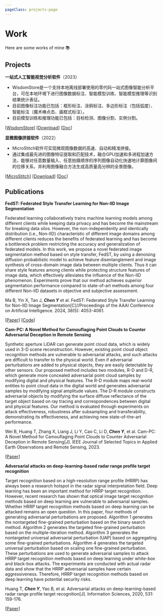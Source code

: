 ```yaml
---
pageClass: projects-page
---
```


# Work

Here are some works of mine :books:

## Projects

<ProjectCard image="/projects/WisdomStore.png">  
  
  **一站式人工智能视觉分析软件**（2023）
  
  - WisdomStore是一个支持本地离线部署使用的零代码一站式图像智能分析平台，可在本地环境下进行图像数据标注、智能模型训练、智能模型推理等识别结果统计表征。
  - 目前图像标注功能已包括：框形标注、涂鸦标注、多边形标注（包括弧度）、智能标注（魔术棒点击、画框式标注）。
  - 目前模型训练和推理功能已包括：目标检测、图像分割、实例分割。
  
  [[WisdomStore](http://wisdomstore.tech/zhihe/index.html)] [[Download](http://wisdomstore.tech/zhihe/download.html)] [[Doc](http://wisdomstore.tech/zhihe/help.html)]

</ProjectCard>

<ProjectCard image="/projects/MicroStitch.png">  
  
  **显微图像拼接软件**（2022）
  
  - MicroStitch软件可实现微观图像数据的高速、自动和精准拼接。
  - 通过集成最先进的图像特征提取和匹配技术，融合GPU加速和多进程加速方法，能够对任意数量输入、任意拍摄顺序的序列图像自动化快速地计算图像间的位移关系，并利用图像融合方法生成高质量高分辨的全景图像。
  
  [[MicroStitch](http://microstitch.tech/)] [[Download](http://microstitch.tech/)] [[Doc](https://microstitch.tech/micro/help.html)]

</ProjectCard>

## Publications

<ProjectCard>

  **FedST: Federated Style Transfer Learning for Non-IID Image Segmentation**

  Federated learning collaboratively trains machine learning models among different clients while keeping data privacy and has become the mainstream for breaking data silos. However, the non-independently and identically distribution (i.e., Non-IID) characteristic of different image domains among different clients reduces the benefits of federated learning and has become a bottleneck problem restricting the accuracy and generalization of federated models. In this work, we propose a novel federated image segmentation method based on style transfer, FedST, by using a denoising diffusion probabilistic model to achieve feature disentanglement and image synthesis of cross-domain image data between multiple clients. Thus it can share style features among clients while protecting structure features of image data, which effectively alleviates the influence of the Non-IID phenomenon. Experiments prove that our method achieves superior segmentation performance compared to state-of-art methods among four different Non-IID datasets in objective and subjective assessment.

  Ma B, Yin X, Tan J, ***Chen Y*** et al. FedST: Federated Style Transfer Learning for Non-IID Image Segmentation[C]//Proceedings of the AAAI Conference on Artificial Intelligence. 2024, 38(5): 4053-4061.

  [[Paper](https://ojs.aaai.org/index.php/AAAI/article/view/28199)] [[Code](https://github.com/YoferChen/FedST)]

</ProjectCard>


<ProjectCard>

  **Cam-PC: A Novel Method for Camouflaging Point Clouds to Counter Adversarial Deception in Remote Sensing**
  
  Synthetic aperture LiDAR can generate point cloud data, which is widely used in 3-D scene reconstruction. However, existing point cloud object recognition methods are vulnerable to adversarial attacks, and such attacks are difficult to transfer to the physical world. Even if adversarial perturbations are added to physical objects, they are easily detectable by other sensors. Our proposed method includes two modules, R-D and D-R, which generate more concealed adversarial point cloud samples by modifying digital and physical features. The R-D module maps real-world entities to point cloud data in the digital world and generates adversarial samples by modifying signal amplitude values. The D-R module constructs adversarial objects by modifying the surface diffuse reflectance of the target object based on ray tracing and correspondences between digital and physical features. Our method is evaluated through experiments on attack effectiveness, robustness after subsampling and transferability, demonstrating its effectiveness, and achieving new state-of-the-art performance.

  Wei B, Huang T, Zhang X, Liang J, Li Y, Cao C, Li D, ***Chen Y***, et al. Cam-PC: A Novel Method for Camouflaging Point Clouds to Counter Adversarial Deception in Remote Sensing[J]. IEEE Journal of Selected Topics in Applied Earth Observations and Remote Sensing, 2023.

  [[Paper](https://ieeexplore.ieee.org/document/10285331)] 

</ProjectCard>


<ProjectCard>

  **Adversarial attacks on deep-learning-based radar range profile target recognition**
  
  Target recognition based on a high-resolution range profile (HRRP) has always been a research hotspot in the radar signal interpretation field. Deep learning has been an important method for HRRP target recognition. However, recent research has shown that optical image target recognition methods based on deep learning are vulnerable to adversarial samples. Whether HRRP target recognition methods based on deep learning can be attacked remains an open question. In this paper, four methods of generating adversarial perturbations are proposed. Algorithm 1 generates the nontargeted fine-grained perturbation based on the binary search method. Algorithm 2 generates the targeted fine-grained perturbation based on the multiple-iteration method. Algorithm 3 generates the nontargeted universal adversarial perturbation (UAP) based on aggregating some fine-grained perturbations. Algorithm 4 generates the targeted universal perturbation based on scaling one fine-grained perturbation. These perturbations are used to generate adversarial samples to attack HRRP target recognition methods based on deep learning under white-box and black-box attacks. The experiments are conducted with actual radar data and show that the HRRP adversarial samples have certain aggressiveness. Therefore, HRRP target recognition methods based on deep learning have potential security risks.

  Huang T, ***Chen Y***, Yao B, et al. Adversarial attacks on deep-learning-based radar range profile target recognition[J]. Information Sciences, 2020, 531: 159-176.
  
  [[Paper](https://www.sciencedirect.com/science/article/abs/pii/S0020025520302450)] 

</ProjectCard>

<style lang="stylus">

.projects-page
  background-color #fafbfc

</style>